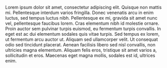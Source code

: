 Lorem ipsum dolor sit amet, consectetur adipiscing elit. 
Quisque non mattis mi. 
Pellentesque interdum varios fringilla. 
Donec venenatis arcu in enim luctus, sed tempus
luctus nibh. Pellentesque ex mi, gravida sit amet 
nunc vel, pellentesque faucibus lorem. Cras 
elementum nibh id molestie ornare. Proin auctor sem 
pulvinar turpis euismod, eu fermentum turpis 
convallis. In eget est ac dui elementum sodales quis 
vitae turpis. Sed tempus ex lorem, ut fermentum arcu 
auctor ut. Aliquam sed ullamcorper velit. Ut 
consequat odio sed tincidunt placerat. Aenean 
facilisis libero sed nisl convallis, non ultricies 
magna elementum. Aliquam felis eros, tristique sit 
amet varios a, sollicitudin et eros. Maecenas eget 
magna mollis, sodales est id, ultrices enim.